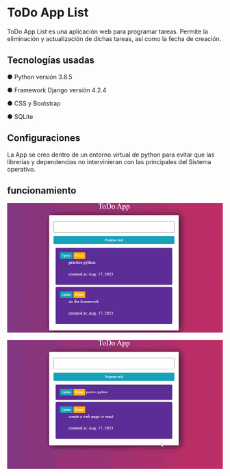 # ToDo App List

ToDo App List es una aplicación web para programar tareas. Permite la eliminación y actualización de dichas tareas, así como la fecha de creación.


## Tecnologías usadas

 ● Python versión 3.8.5


 ● Framework Django versión 4.2.4


 ● CSS y Bootstrap


 ● SQLite


 ## Configuraciones

 La App se creo dentro de un entorno virtual de python para evitar que las librerias y dependencias  no intervinieran con las principales del Sistema operativo.


## funcionamiento

![ToDo App](AnimationTwo.gif)


![task finished](Finished.gif)
